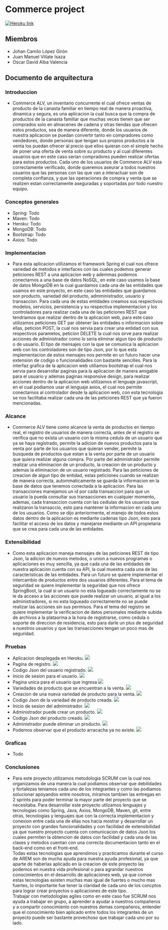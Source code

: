 # Commerce project
[![Heroku link](https://www.herokucdn.com/deploy/button.png)](https://commerce-project.herokuapp.com/)
## Miembros
- Johan Camilo López Girón
- Juan Manuel Villate Isaza
- Oscar David Alba Valencia

## Documento de arquitectura

### Introduccion
- Commerce ALV, un inventario concurrente el cual ofrece ventas de producto de la canasta familiar en tiempo real de manera proactiva, dinamica y segura, es una aplicacion la cual busca que la compra de productos de la canasta familiar que muchas veces tienen que ser comprados solo en almacenes de cadena y otras tiendas que ofrecen estos productos, sea de manera diferente, donde los usuarios de nuestra aplicacion se puedan convertir tanto en compradores como vendedores, donde personas que tengan sus propios productos a la venta los puedan ofrecer al precio que ellos quieran con el simple hecho de poner una oferta de venta sobre su producto y al cual diferentes usuarios que en este caso serian compradores pueden realizar ofertas para estos productos.
Cada uno de los usuarios de Commerce ALV esta correctamente verificado, donde queremos aseurar a todos nuestros usuarios que las personas con las que van a interactuar son de completa confianza, y que las operaciones de compra y venta que se realizen estan correctamente aseguradas y soportadas por todo nuestro equipo.
### Conceptos generales
- Spring: Todo
- Maven: Todo
- Heroku: Todo
- MongoDB: Todo
- Bootstrap: Todo
- Axios: Todo
### Implementacion
- Para esta aplicacion utilizamos el framework Spring el cual nos ofrece variedad de metodos e interfaces con las cuales podemos generar peticiones REST a una aplicacion web y ademmas podemos conectarnos a una base de datos NoSQL, en este caso usamos la base de datos MongoDB en la cual guardamos cada una de las entidades que usamos en este proyecto, en este caso las entidades que guardamos son producto, variedad del producto, admministrador, usuario y transaccion. Para cada una de estas entidades creamos sus respectivos modelos, servicios, persistencia y su respectiva implementacion y los controladores para realizar cada una de las peticiones REST que tendriamos que realizar dentro de la aplicacion web, para este caso utilizamos peticiones GET par obtener las entidades o informacion sobre ellas, peticion POST, la cual nos servia para crear una entidad con sus respectivos parametos, peticion DELETE la cual nos sirve para realizar acciones de administrador como lo seria eliminar algun tipo de producto o de usuario. El tipo de mensajes con la que se comunica la aplicacion web con los controladores son de tipo Json, por lo que esta implementacion de estos mensajes nos permite en un futuro hacer una extension de codigo o funcionalidades con bastante sencilles. Para la interfaz grafica de la aplicacion web utiliamos bootstrap el cual nos servia para desarrollar paginas para la aplicacion de manera amigable para el usuario y ademas paginas responsive design, para realizar acciones dentro de la aplicacion web utilizamos el lenguaje javascript, en el cual podiamos usar el lenguaje axios, el cual nos permite conectarnos al controlador desde la aplicacion web, con esta tecnologia se nos facilitaba realizar cada una de las peticiones REST que ya fueron mencionadas.
### Alcance
- Commerce ALV tiene como alcance la venta de productos en tiempo real, el registro de usuarios de manera correcta, antes de el registro se verifica que no exista un usuario con la misma cedula de un usuario que ya se haya registrado, permite la adicion de nuevos productos para la venta por parte de los usuarios que quieran vender, permite la busqueda de productos que estan a la venta por parte de un usuario que quiera realizar alguna compra. Por parte del administrador permite realizar una eliminacion de un producto, la creacion de un producto y ademas la eliminacion de un usuario registrado. Para las peticiones de creacion de algun tipo de entidad, estas peticiones cuando se realizan de manera correcta, autommaticamente se guarda la informacion en la base de datos que tenemos conectada a la aplicacion. Para las transacciones manejamos un id por cada transaccion para que un usuario la pueda consultar sus transacciones en cualquier momento, ademas, cada transaccion cuenta con las cediulas de los usuarios que realizaron la transaccio, esto para mantener la informacion en cada uno de los usuarios. Como se dijo anteriormente, el manejo de todos estos datos dentro de la aplicacion es mediante cadenas tipo Json, esto para facilitar el acceso de los datos y manejarse mediante un API propietaria que se crea para cada una de las entidades.
### Extensibilidad
- Como esta aplicacion maneja mensajes de las peticiones REST de tipo Json, la adicion de nuevos metodos, o union a nuevos programas o aplicaciones es muy sencilla, ya que cada una de las entidades de nuestra aplicacion cuenta con su API, la cual muestra cada una de las caracteristicas de las entidades. Para un futuro se quiere implementar el intercambio de productos entre dos usuarios diferentes.
Para el tema de seguridad se quiere implementar la seguridad que nos ofrece SpringBoot, la cual si un usuario no esta logueado correctamente no se le da acceso a las acciones que puede realizar un usuario, al igual a los administradores, si no esta logueado correctamente no se puede realizar las acciones sin sus permisos.
Para el tema del registro se quiere implementar la verificacion de datos personales mediante subida de archivos a la plataorma a la hora de registrarse, como cedula o soporte de direccion de residencia, esto para darle un plus de seguridad a nuestros usuarios y que las transacciones tengan un poco mas de seguridad.
### Pruebas
- Aplicacion desplegada en Heroku.
![](screenshots/appHeroku.png)
- Pagina de registro.
![](screenshots/appRegistro.png)
- Codigo Json del usuario registrado.
![](screenshots/apiRegistro.png)
- Inicio de sesion para el usuario.
![](screenshots/appInicio.png)
- Pagina unica para el usuario que ingresa
![](screenshots/appUsuario.png)
- Variedades de producto que se encuentran a la venta.
![](screenshots/appProductosVenta.png)
- Creacion de una nueva variedad de producto para la venta.
![](screenshots/appVariedadProducto.png)
- Codigo Json de la variedad de producto creada.
![](screenshots/apiVariedadProducto.png)
- Inicio de sesion del administrador.
![](screenshots/appInicioAdmin.png)
- Administrador puede crear un producto.
![](screenshots/appCrearProducto.png)
- Codigo Json del producto creado.
![](screenshots/apiCrearProducto.png)
- Administrador puede eliminar un producto.
![](screenshots/appEliminarProducto.png)
- Podemos observar que el producto arracacha ya no existe.
![](screenshots/apiEliminarProducto.png)
### Graficas
- Todo
### Conclusiones
- Para este proyecto utilizamos metodologia SCRUM con la cual nos organizamos de una manera la cual podiamos observar que debilidades y fortalezas teniamos cada uno de los integrantes y como las podiamos solucionar apoyandos entre nosotros, miramos tambien las entregas en 2 sprints para poder terminar la mayor parte del proyecto que se necesitaba.
Para desarrollar este proyecto utlizamos lenguajes y tecnologias como Spring, Java, Axios, MongoDB, Maven, git, entre otras, tecnologias y lenguajes que con la correcta implementacion y conexion entre cada una de ellas nos hacia mostrar y desarrollar un proyecto con grandes funcionalidades y con facilidad de extensibilidad ya que nuestro proyecto cuenta con comunicacion de datos Json los cuales permiten la obtencion de datos con facilidad y cada una de las clases y metodos cuentan con una correcta documentacion tanto en el back-end como en el front-end.<br>
Todas estas tecnologias que aprendimos y practicamos durante el curso de AREM son de mucha ayuda para nuestra ayuda profesional, ya que aparte de haberlas aplicado en la creacion de este proyecto las podemos en nuestra vida profesional o para agrandar nuestros conocimientos en el desarrollo de aplicaciones web, ya que comoe estas tecnologias existen muchas mas igual de fuertes o mucho mas fuertes, lo importante fue tener la claridad de cada uno de los concptos para lograr crear proyectos o aplicaciones de este tipo.<br>
Trabajar con metodologias agiles como en este caso fue SCRUM nos ayuda a trabajar en grupo, a aprender a ayudar a nuestros compañeros y a compartir conocimiento con nuestros demas compañeros, entender que el conocimiento bien aplicado entre todos los integrantes de un proyecto puede ser bastante provechoso que trabajar cada uno por su lado.
